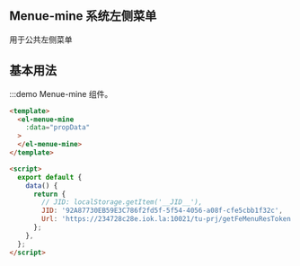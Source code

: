 <script>
  export default {
    
    data() {
      return {
        // JID: localStorage.getItem('__JID__'),
        JID: '92A87730EB59E3C786f2fd5f-5f54-4056-a08f-cfe5cbb1f32c',
        Url: 'https://234728c28e.iok.la:10021/tu-prj/getFeMenuResToken'
      }
    }
  }
</script>

## Menue-mine 系统左侧菜单

用于公共左侧菜单

## 基本用法

:::demo Menue-mine 组件。
```html
<template>
  <el-menue-mine
    :data="propData"
  >
  </el-menue-mine>
</template>

<script>
  export default {
    data() {
      return {
        // JID: localStorage.getItem('__JID__'),
        JID: '92A87730EB59E3C786f2fd5f-5f54-4056-a08f-cfe5cbb1f32c',
        Url: 'https://234728c28e.iok.la:10021/tu-prj/getFeMenuResToken'
      };
    },
  };
</script>

```
